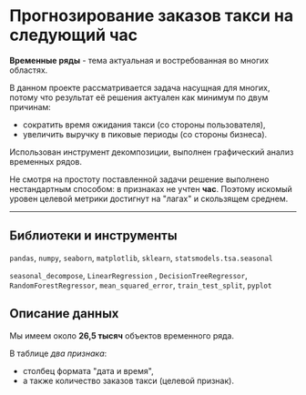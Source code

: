 # Прогнозирование заказов такси на следующий час

**Временные ряды** - тема актуальная и востребованная во многих областях. 

В данном проекте рассматривается задача насущная для многих, потому что результат её решения актуален как минимум по двум причинам: 
- сократить время ожидания такси (со стороны пользователя), 
- увеличить выручку в пиковые периоды (со стороны бизнеса).

Использован инструмент декомпозиции, выполнен графический анализ временных рядов.

Не смотря на простоту поставленной задачи решение выполнено нестандартным способом: в признаках не учтен **час**. Поэтому искомый уровен целевой метрики достигнут на "лагах" и скользящем среднем.

___

## Библиотеки и инструменты

`pandas`, `numpy`, `seaborn`, `matplotlib`, `sklearn`, `statsmodels.tsa.seasonal`

`seasonal_decompose`, `LinearRegression` , `DecisionTreeRegressor`, `RandomForestRegressor`, `mean_squared_error`,  `train_test_split`, `pyplot`


## Описание данных

Мы имеем около **26,5 тысяч** объектов временного ряда. 
 
В таблице *два признака*: 

- столбец формата "дата и время", 
- а также количество заказов такси (целевой признак).
